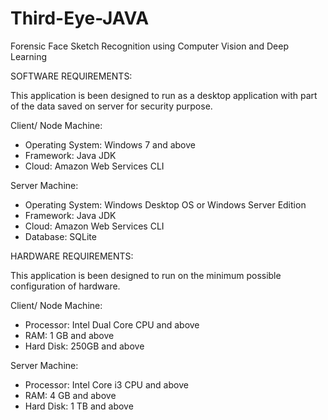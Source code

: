 # Third-Eye-JAVA
Forensic Face Sketch Recognition using Computer Vision and Deep Learning

SOFTWARE REQUIREMENTS:

This application is been designed to run as a desktop application with part of the data
saved on server for security purpose.

Client/ Node Machine:

* Operating System: Windows 7 and above
* Framework: Java JDK
* Cloud: Amazon Web Services CLI

Server Machine:

* Operating System: Windows Desktop OS or Windows Server Edition
* Framework: Java JDK
* Cloud: Amazon Web Services CLI
* Database: SQLite

HARDWARE REQUIREMENTS:

This application is been designed to run on the minimum possible configuration of
hardware.

Client/ Node Machine:

* Processor: Intel Dual Core CPU and above
* RAM: 1 GB and above
* Hard Disk: 250GB and above

Server Machine:

* Processor: Intel Core i3 CPU and above
* RAM: 4 GB and above
* Hard Disk: 1 TB and above
